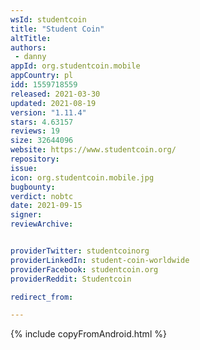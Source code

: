 ```yaml
---
wsId: studentcoin
title: "Student Coin"
altTitle: 
authors:
 - danny
appId: org.studentcoin.mobile
appCountry: pl
idd: 1559718559
released: 2021-03-30
updated: 2021-08-19
version: "1.11.4"
stars: 4.63157
reviews: 19
size: 32644096
website: https://www.studentcoin.org/
repository: 
issue: 
icon: org.studentcoin.mobile.jpg
bugbounty: 
verdict: nobtc
date: 2021-09-15
signer: 
reviewArchive:


providerTwitter: studentcoinorg
providerLinkedIn: student-coin-worldwide
providerFacebook: studentcoin.org
providerReddit: Studentcoin

redirect_from:

---
```

{% include copyFromAndroid.html %}
